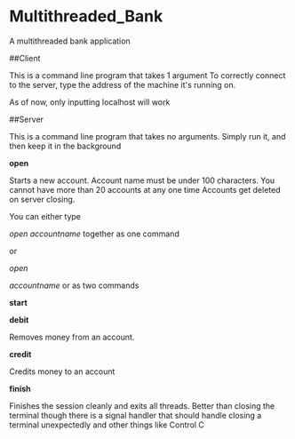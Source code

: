 # Multithreaded_Bank
A multithreaded bank application

##Client

This is a command line program that takes 1 argument
To correctly connect to the server, type the address of the machine 
it's running on. 

As of now, only inputting localhost will work

##Server

This is a command line program that takes no arguments. Simply run it, and then keep it in the background

**open**

Starts a new account. Account name must be under 100 characters. You cannot have more than 20 accounts at any one time
Accounts get deleted on server closing.

You can either type 

*open accountname* together as one command

or

*open*

*accountname* or as two commands


**start**

**debit**

Removes money from an account. 

**credit**

Credits money to an account

**finish**

Finishes the session cleanly and exits all threads. Better than closing the terminal though
there is a signal handler that should handle closing a terminal unexpectedly and other things like Control C
